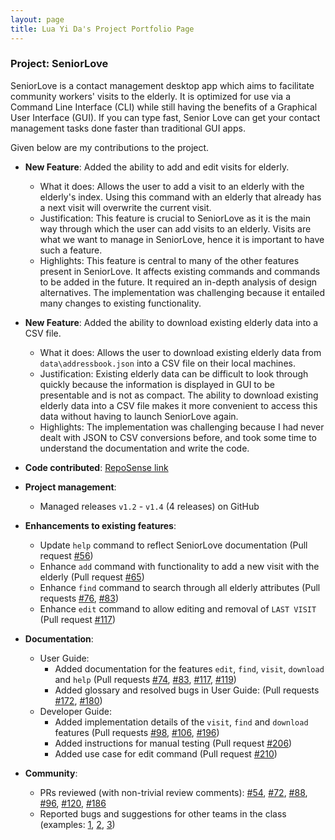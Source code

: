 ```yaml
---
layout: page
title: Lua Yi Da's Project Portfolio Page
---
```


### Project: SeniorLove

SeniorLove is a contact management desktop app which aims to facilitate community workers' visits to the elderly. It is optimized for use via a Command Line Interface (CLI) while still having the benefits of a Graphical User Interface (GUI). If you can type fast, Senior Love can get your contact management tasks done faster than traditional GUI apps.

Given below are my contributions to the project.

* **New Feature**: Added the ability to add and edit visits for elderly.
    * What it does: Allows the user to add a visit to an elderly with the elderly's index. Using this command with an elderly that already has a next visit will overwrite the current visit.
    * Justification: This feature is crucial to SeniorLove as it is the main way through which the user can add visits to an elderly. Visits are what we want to manage in SeniorLove, hence it is important to have such a feature.
    * Highlights: This feature is central to many of the other features present in SeniorLove. It affects existing commands and commands to be added in the future. It required an in-depth analysis of design alternatives. The implementation was challenging because it entailed many changes to existing functionality.

* **New Feature**: Added the ability to download existing elderly data into a CSV file.
    * What it does: Allows the user to download existing elderly data from `data\addressbook.json` into a CSV file on their local machines.
    * Justification: Existing elderly data can be difficult to look through quickly because the information is displayed in GUI to be presentable and is not as compact. The ability to download existing elderly data into a CSV file makes it more convenient to access this data without having to launch SeniorLove again.
    * Highlights: The implementation was challenging because I had never dealt with JSON to CSV conversions before, and took some time to understand the documentation and write the code.

* **Code contributed**: [RepoSense link](https://nus-cs2103-ay2122s1.github.io/tp-dashboard/?search=t14&sort=groupTitle&sortWithin=title&timeframe=commit&mergegroup=&groupSelect=groupByRepos&breakdown=true&checkedFileTypes=docs~functional-code~test-code~other&since=2021-09-17&tabOpen=true&tabType=authorship&tabAuthor=luayida99&tabRepo=AY2122S1-CS2103-T14-1%2Ftp%5Bmaster%5D&authorshipIsMergeGroup=false&authorshipFileTypes=docs~functional-code~test-code~other&authorshipIsBinaryFileTypeChecked=false)

* **Project management**:
    * Managed releases `v1.2` - `v1.4` (4 releases) on GitHub

* **Enhancements to existing features**:
    * Update `help` command to reflect SeniorLove documentation (Pull request [\#56](https://github.com/AY2122S1-CS2103-T14-1/tp/pull/56))
    * Enhance `add` command with functionality to add a new visit with the elderly (Pull request [\#65](https://github.com/AY2122S1-CS2103-T14-1/tp/pull/65))
    * Enhance `find` command to search through all elderly attributes (Pull requests [\#76](https://github.com/AY2122S1-CS2103-T14-1/tp/pull/76), [\#83](https://github.com/AY2122S1-CS2103-T14-1/tp/pull/83))
    * Enhance `edit` command to allow editing and removal of `LAST VISIT` (Pull request [\#117](https://github.com/AY2122S1-CS2103-T14-1/tp/pull/117))

* **Documentation**:
    * User Guide:
        * Added documentation for the features `edit`, `find`, `visit`, `download` and `help` (Pull requests [\#74](https://github.com/AY2122S1-CS2103-T14-1/tp/pull/74), [\#83](https://github.com/AY2122S1-CS2103-T14-1/tp/pull/83), [\#117](https://github.com/AY2122S1-CS2103-T14-1/tp/pull/117), [\#119](https://github.com/AY2122S1-CS2103-T14-1/tp/pull/119))
        * Added glossary and resolved bugs in User Guide: (Pull requests [\#172](https://github.com/AY2122S1-CS2103-T14-1/tp/pull/172), [\#180](https://github.com/AY2122S1-CS2103-T14-1/tp/pull/180))
    * Developer Guide:
        * Added implementation details of the `visit`, `find` and `download` features (Pull requests [\#98](https://github.com/AY2122S1-CS2103-T14-1/tp/pull/98), [\#106](https://github.com/AY2122S1-CS2103-T14-1/tp/pull/106), [\#196](https://github.com/AY2122S1-CS2103-T14-1/tp/pull/196))
        * Added instructions for manual testing (Pull request [\#206](https://github.com/AY2122S1-CS2103-T14-1/tp/pull/206))
        * Added use case for edit command (Pull request [\#210](https://github.com/AY2122S1-CS2103-T14-1/tp/pull/210https://github.com/AY2122S1-CS2103-T14-1/tp/pull/210))

* **Community**:
    * PRs reviewed (with non-trivial review comments): [\#54](https://github.com/AY2122S1-CS2103-T14-1/tp/pull/54), [\#72](https://github.com/AY2122S1-CS2103-T14-1/tp/pull/72), [\#88](https://github.com/AY2122S1-CS2103-T14-1/tp/pull/88), [\#96](https://github.com/AY2122S1-CS2103-T14-1/tp/pull/96), [\#120](https://github.com/AY2122S1-CS2103-T14-1/tp/pull/120), [\#186](https://github.com/AY2122S1-CS2103-T14-1/tp/pull/186)
    * Reported bugs and suggestions for other teams in the class (examples: [1](https://github.com/luayida99/ped/issues/1), [2](https://github.com/luayida99/ped/issues/4), [3](https://github.com/luayida99/ped/issues/3))
